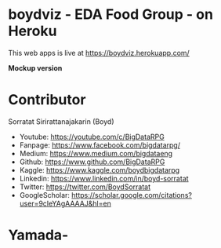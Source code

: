 # boydviz - EDA Food Group - on Heroku

This web apps is live at https://boydviz.herokuapp.com/

**Mockup version**


# Contributor
Sorratat Sirirattanajakarin (Boyd)

- Youtube: https://youtube.com/c/BigDataRPG
- Fanpage: https://www.facebook.com/bigdatarpg/
- Medium: https://www.medium.com/bigdataeng
- Github: https://www.github.com/BigDataRPG
- Kaggle: https://www.kaggle.com/boydbigdatarpg
- Linkedin: https://www.linkedin.com/in/boyd-sorratat
- Twitter: https://twitter.com/BoydSorratat
- GoogleScholar: https://scholar.google.com/citations?user=9cIeYAgAAAAJ&hl=en


# Yamada-

